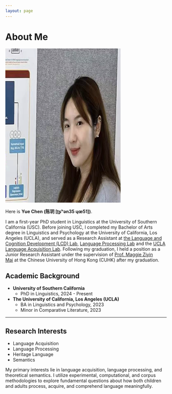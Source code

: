 ```yaml
---
layout: page
---
```


# About Me

<img src="images/yuechen.jpg" class="floatpic" width="360" height="480">

Here is **Yue Chen (陈玥 [ʈʂʰən35 ɥœ51])**.

I am a first-year PhD student in Linguistics at the University of Southern California (USC). Before joining USC, I completed my Bachelor of Arts degree in Linguistics and Psychology at the University of California, Los Angeles (UCLA), and served as a Research Assistant at [the Language and Cognition Development (LCD) Lab](https://babytalk.psych.ucla.edu/), [Language Processing Lab](https://processing.linguistics.ucla.edu/) and the [UCLA Language Acquisition Lab](https://languagelab.humanities.ucla.edu/en/). Following my graduation, I held a position as a Junior Research Assistant under the supervision of [Prof. Maggie Ziyin Mai](https://maiziyin.com/) at the Chinese University of Hong Kong (CUHK) after my graduation.

## Academic Background

- **University of Southern California**
  - PhD in Linguistics, 2024 - Present
- **The University of California, Los Angeles (UCLA)**
  - BA in Linguistics and Psychology, 2023
  - Minor in Comparative Literature, 2023

---

## Research Interests

- Language Acquisition
- Language Processing
- Heritage Language
- Semantics

My primary interests lie in language acquisition, language processing, and theoretical semantics. I utilize experimental, computational, and corpus methodologies to explore fundamental questions about how both children and adults process, acquire, and comprehend language meaningfully.

